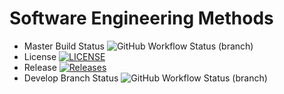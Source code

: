 # Software Engineering Methods
* Master Build Status ![GitHub Workflow Status (branch)](https://img.shields.io/github/actions/workflow/status/Devilz2005/sem/main.yml?branch=main)
* License [![LICENSE](https://img.shields.io/github/license/Devilz2005/sem.svg?style=flat-square)](https://github.com/Devilz2005/sem/blob/master/LICENSE)
* Release [![Releases](https://img.shields.io/github/release/Devilz2005/sem/all.svg?style=flat-square)](https://github.com/Devilz2005/sem/releases)
* Develop Branch Status ![GitHub Workflow Status (branch)](https://img.shields.io/github/actions/workflow/status/Devilz2005/sem/main.yml?branch=Develop)